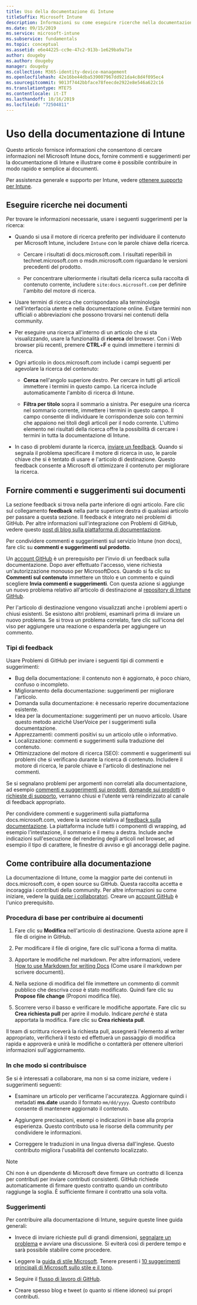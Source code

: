 ```yaml
---
title: Uso della documentazione di Intune
titleSuffix: Microsoft Intune
description: Informazioni su come eseguire ricerche nella documentazione di Intune, fornire commenti e suggerimenti e contribuire alla documentazione.
ms.date: 09/15/2019
ms.service: microsoft-intune
ms.subservice: fundamentals
ms.topic: conceptual
ms.assetid: e6e44225-cc9e-47c2-913b-1e629ba9a71e
author: dougeby
ms.author: dougeby
manager: dougeby
ms.collection: M365-identity-device-management
ms.openlocfilehash: 42e16be44dba539007967dd921da4c8d4f095ec4
ms.sourcegitcommit: 9013f7442bbface78feecde2922e8e546a622c16
ms.translationtype: MTE75
ms.contentlocale: it-IT
ms.lasthandoff: 10/16/2019
ms.locfileid: "72504811"
---
```

# <a name="using-the-intune-docs"></a>Uso della documentazione di Intune

Questo articolo fornisce informazioni che consentono di cercare informazioni nel Microsoft Intune docs, fornire commenti e suggerimenti per la documentazione di Intune e illustrare come è possibile contribuire in modo rapido e semplice ai documenti.

Per assistenza generale e supporto per Intune, vedere [ottenere supporto per Intune](../get-support.md).

## <a name="search-the-docs"></a>Eseguire ricerche nei documenti

 Per trovare le informazioni necessarie, usare i seguenti suggerimenti per la ricerca:  

- Quando si usa il motore di ricerca preferito per individuare il contenuto per Microsoft Intune, includere `Intune` con le parole chiave della ricerca.  

  - Cercare i risultati di docs.microsoft.com. I risultati reperibili in technet.microsoft.com o msdn.microsoft.com riguardano le versioni precedenti del prodotto.  

  - Per concentrare ulteriormente i risultati della ricerca sulla raccolta di contenuto corrente, includere `site:docs.microsoft.com` per definire l'ambito del motore di ricerca.  

- Usare termini di ricerca che corrispondano alla terminologia nell'interfaccia utente e nella documentazione online. Evitare termini non ufficiali o abbreviazioni che possono trovarsi nei contenuti della community.

- Per eseguire una ricerca all'interno di un articolo che si sta visualizzando, usare la funzionalità di **ricerca** del browser. Con i Web browser più recenti, premere **CTRL**+**F** e quindi immettere i termini di ricerca.  

- Ogni articolo in docs.microsoft.com include i campi seguenti per agevolare la ricerca del contenuto:  

  - **Cerca** nell'angolo superiore destro. Per cercare in tutti gli articoli immettere i termini in questo campo. La ricerca include automaticamente l'ambito di ricerca di Intune.

  - **Filtra per titolo** sopra il sommario a sinistra. Per eseguire una ricerca nel sommario corrente, immettere i termini in questo campo. Il campo consente di individuare le corrispondenze solo con termini che appaiono nei titoli degli articoli per il nodo corrente. L'ultimo elemento nei risultati della ricerca offre la possibilità di cercare i termini in tutta la documentazione di Intune.

- In caso di problemi durante la ricerca, [inviare un feedback](#provide-doc-feedback). Quando si segnala il problema specificare il motore di ricerca in uso, le parole chiave che si è tentato di usare e l'articolo di destinazione. Questo feedback consente a Microsoft di ottimizzare il contenuto per migliorare la ricerca.  

## <a name="provide-doc-feedback"></a>Fornire commenti e suggerimenti sui documenti

La sezione feedback si trova nella parte inferiore di ogni articolo. Fare clic sul collegamento **feedback** nella parte superiore destra di qualsiasi articolo per passare a questa sezione. Il feedback è integrato nei problemi di GitHub. Per altre informazioni sull'integrazione con Problemi di GitHub, vedere questo [post di blog sulla piattaforma di documentazione](https://docs.microsoft.com/teamblog/a-new-feedback-system-is-coming-to-docs).

Per condividere commenti e suggerimenti sul servizio Intune (non docs), fare clic su **commenti e suggerimenti sul prodotto**.

Un [account GitHub](https://github.com/join) è un prerequisito per l'invio di un feedback sulla documentazione. Dopo aver effettuato l'accesso, viene richiesta un'autorizzazione monouso per MicrosoftDocs. Quando si fa clic su **Commenti sul contenuto** immettere un titolo e un commento e quindi scegliere **Invia commenti e suggerimenti**. Con questa azione si aggiunge un nuovo problema relativo all'articolo di destinazione al [repository di Intune GitHub](https://github.com/MicrosoftDocs/intunedocs/issues).

Per l'articolo di destinazione vengono visualizzati anche i problemi aperti o chiusi esistenti. Se esistono altri problemi, esaminarli prima di inviare un nuovo problema. Se si trova un problema correlato, fare clic sull'icona del viso per aggiungere una reazione o espanderla per aggiungere un commento.

### <a name="types-of-feedback"></a>Tipi di feedback

Usare Problemi di GitHub per inviare i seguenti tipi di commenti e suggerimenti:

- Bug della documentazione: il contenuto non è aggiornato, è poco chiaro, confuso o incompleto.
- Miglioramento della documentazione: suggerimenti per migliorare l'articolo.
- Domanda sulla documentazione: è necessario reperire documentazione esistente.
- Idea per la documentazione: suggerimenti per un nuovo articolo. Usare questo metodo anziché UserVoice per i suggerimenti sulla documentazione.
- Apprezzamenti: commenti positivi su un articolo utile o informativo.
- Localizzazione: commenti e suggerimenti sulla traduzione del contenuto.
- Ottimizzazione del motore di ricerca (SEO): commenti e suggerimenti sui problemi che si verificano durante la ricerca di contenuto. Includere il motore di ricerca, le parole chiave e l'articolo di destinazione nei commenti.

Se si segnalano problemi per argomenti non correlati alla documentazione, ad esempio [commenti e suggerimenti sui prodotti](https://microsoftintune.uservoice.com/forums/291681-ideas), [domande sui prodotti](https://social.technet.microsoft.com/Forums/en-US/home?forum=microsoftintuneprod) o [richieste di supporto](../get-support.md), verranno chiusi e l'utente verrà reindirizzato al canale di feedback appropriato.

Per condividere commenti e suggerimenti sulla piattaforma docs.microsoft.com, vedere la sezione relativa al [feedback sulla documentazione](https://aka.ms/sitefeedback). La piattaforma include tutti i componenti di wrapping, ad esempio l'intestazione, il sommario e il menu a destra. Include anche indicazioni sull'esecuzione del rendering degli articoli nel browser, ad esempio il tipo di carattere, le finestre di avviso e gli ancoraggi delle pagine.

## <a name="contribute-to-docs"></a>Come contribuire alla documentazione

La documentazione di Intune, come la maggior parte dei contenuti in docs.microsoft.com, è open source su GitHub. Questa raccolta accetta e incoraggia i contributi della community. Per altre informazioni su come iniziare, vedere la [guida per i collaboratori](https://docs.microsoft.com/contribute). Creare un [account GitHub](https://github.com/join) è l'unico prerequisito.

### <a name="basic-steps-to-contribute-to-docs"></a>Procedura di base per contribuire ai documenti

1. Fare clic su **Modifica** nell'articolo di destinazione. Questa azione apre il file di origine in GitHub.  

2. Per modificare il file di origine, fare clic sull'icona a forma di matita.  

3. Apportare le modifiche nel markdown. Per altre informazioni, vedere [How to use Markdown for writing Docs](https://docs.microsoft.com/contribute/how-to-write-use-markdown) (Come usare il markdown per scrivere documenti).  

4. Nella sezione di modifica del file immettere un commento di commit pubblico che descriva *cosa* è stato modificato. Quindi fare clic su **Propose file change** (Proponi modifica file).  

5. Scorrere verso il basso e verificare le modifiche apportate. Fare clic su **Crea richiesta pull** per aprire il modulo. Indicare *perché* è stata apportata la modifica. Fare clic su **Crea richiesta pull**.

Il team di scrittura riceverà la richiesta pull, assegnerà l'elemento al writer appropriato, verificherà il testo ed effettuerà un passaggio di modifica rapida e approverà e unirà le modifiche o contatterà per ottenere ulteriori informazioni sull'aggiornamento.  

### <a name="what-to-contribute"></a>In che modo si contribuisce

Se si è interessati a collaborare, ma non si sa come iniziare, vedere i suggerimenti seguenti:  

- Esaminare un articolo per verificarne l'accuratezza. Aggiornare quindi i metadati **ms.date** usando il formato `mm/dd/yyyy`. Questo contributo consente di mantenere aggiornato il contenuto.  

- Aggiungere precisazioni, esempi o indicazioni in base alla propria esperienza. Questo contributo usa le risorse della community per condividere le informazioni.

- Correggere le traduzioni in una lingua diversa dall'inglese. Questo contributo migliora l'usabilità del contenuto localizzato.  

> [!Note]  
> Chi non è un dipendente di Microsoft deve firmare un contratto di licenza per contributi per inviare contributi consistenti. GitHub richiede automaticamente di firmare questo contratto quando un contributo raggiunge la soglia. È sufficiente firmare il contratto una sola volta.

### <a name="tips"></a>Suggerimenti

Per contribuire alla documentazione di Intune, seguire queste linee guida generali:

- Invece di inviare richieste pull di grandi dimensioni, [segnalare un problema](#provide-doc-feedback) e avviare una discussione. Si eviterà così di perdere tempo e sarà possibile stabilire come procedere.  

- Leggere la [guida di stile Microsoft](https://aka.ms/MicrosoftStyle). Tenere presenti i [10 suggerimenti principali di Microsoft sullo stile e il tono](https://docs.microsoft.com/style-guide/top-10-tips-style-voice).  

- Seguire il [flusso di lavoro di GitHub](https://guides.github.com/introduction/flow/).  

- Creare spesso blog e tweet (o quanto si ritiene idoneo) sui propri contributi.  
